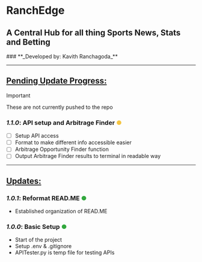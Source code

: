 # RanchEdge

<h2 style="border-bottom: none;">A Central Hub for all thing Sports News, Stats and Betting</h2>
### **_Developed by: Kavith Ranchagoda_**

---

<u><h2 style="border-bottom: none;">Pending Update Progress:</h2></u>
> [!IMPORTANT]
> These are not currently pushed to the repo
### **_1.1.0_**: API setup and Arbitrage Finder <span style="color:rgb(245, 197, 66);">&#9679;</span>
- [ ] Setup API access
- [ ] Format to make different info accessible easier
- [ ] Arbitrage Opportunity Finder function
- [ ] Output Arbitrage Finder results to terminal in readable way

---

<u><h2 style="border-bottom: none;">Updates:</h2></u>
### **_1.0.1_**: Reformat READ.ME <span style="color:rgb(50, 168, 62);">&#9679;</span></u>
- Established organization of READ.ME

### **_1.0.0_**: Basic Setup <span style="color:rgb(50, 168, 62);">&#9679;</span></u>
- Start of the project
- Setup .env & .gitignore
- APITester.py is temp file for testing APIs
